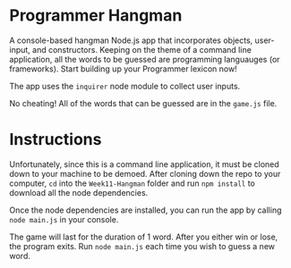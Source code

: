 # Programmer Hangman
A console-based hangman Node.js app that incorporates objects, user-input, and constructors. Keeping on the theme of a command line application, all the words to be guessed are programming languauges (or frameworks). Start building up your Programmer lexicon now!

The app uses the `inquirer` node module to collect user inputs.

No cheating! All of the words that can be guessed are in the `game.js` file.


# Instructions
Unfortunately, since this is a command line application, it must be cloned down to your machine to be demoed. After cloning down the repo to your computer, `cd` into the `Week11-Hangman` folder and run `npm install` to download all the node dependencies.

Once the node dependencies are installed, you can run the app by calling `node main.js` in your console.

The game will last for the duration of 1 word. After you either win or lose, the program exits. Run `node main.js` each time you wish to guess a new word.
